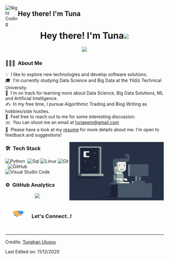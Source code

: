 <img alt="Night Coding" src="./assets/Hand%20Wave.gif" width='40' align="left"/><h2>Hey there! I'm Tuna</h2>

<h1 align="center"><b>Hey there! I'm Tuna</b><img src="https://media.giphy.com/media/hvRJCLFzcasrR4ia7z/giphy.gif" width="35"></h1>

<p align="center">
<a href="https://github.com/DenverCoder1/readme-typing-svg"><img src="https://readme-typing-svg.herokuapp.com?font=Time+New+Roman&color=cyan&size=25&center=true&vCenter=true&width=600&height=100&lines=Self-taught+Front-End+Developer,;Computer+Science+Student,;CTF+Newbie,;Active+Learner/Researcher,;Love+to+learn+new+stuffs..<3"></a>
</p>

### 👨🏻‍💻 &nbsp;About Me

💡 &nbsp;I like to explore new technologies and develop software solutions.\
🎓 &nbsp;I'm currently studying Data Science and Big Data at the Yildiz Technical University.\
🌱 &nbsp;I'm on track for learning more about Data Science, Big Data Solutions, ML and Artificial Intelligence.\
✍️ &nbsp;In my free time, I pursue Algorithmic Trading and Blog Writing as hobbies/side hustles.\
💬 &nbsp;Feel free to reach out to me for some interesting discussion.\
✉️ &nbsp;You can shoot me an email at tunaeem@gmail.com\
📄 &nbsp;Please have a look at my [resume](https://resume.io/r/qcqISLrhh) for more details about me. I'm open to feedback and suggestions!

<img alt="Night Coding" src="https://raw.githubusercontent.com/AVS1508/AVS1508/master/assets/Night-Coding.gif" align="right"/>

### 🛠 &nbsp;Tech Stack

![Python](https://img.shields.io/badge/-Python-05122A?style=flat&logo=python)&nbsp;
![Sql](http://img.shields.io/badge/-Sql-00758f?style=flat-square&logo=Mysql&logoColor=white)
![Linux](http://img.shields.io/badge/-Linux-fad134?style=flat-square&logo=linux&logoColor=black)
![Git](https://img.shields.io/badge/-Git-05122A?style=flat&logo=git)&nbsp;
![GitHub](https://img.shields.io/badge/-GitHub-05122A?style=flat&logo=github)&nbsp;
![Visual Studio Code](https://img.shields.io/badge/-Visual%20Studio%20Code-05122A?style=flat&logo=visual-studio-code&logoColor=007ACC)&nbsp;

### ⚙️ &nbsp;GitHub Analytics

<p align="center">
<a href="https://github.com/TunaUlusoy">
  <img height="180em" src="https://github-readme-stats-eight-theta.vercel.app/api?username=TunaUlusoy&show_icons=true&theme=algolia&include_all_commits=true&count_private=true"/>
</a>
</p>

### <img src="https://github.com/0xAbdulKhalid/0xAbdulKhalid/raw/main/assets/mdImages/handshake.gif" width ="80"><b> Let's Connect..!</b>
<br>
<div align='left'>
  
<!-- ### 🤝🏻 &nbsp;Connect with Me

<p align="center">
<a href="https://www.linkedin.com/in/tunahanulusoy/"><img src="https://img.shields.io/badge/-Tunahan%20Ulusoy-0077B5?style=flat&logo=Linkedin&logoColor=white"/></a>
<a href="mailto:tunaeem@gmail.com"><img src="https://img.shields.io/badge/-tunaeem@gmail.com-D14836?style=flat&logo=Gmail&logoColor=white"/></a>
<a href="https://www.kaggle.com/tunaeem"><img src="https://img.shields.io/badge/-@Tunahan Ulusoy-E4405F?style=flat&logo=Instagram&logoColor=white"/></a>
<a href="https://medium.com/@tunaai"><img src="https://img.shields.io/badge/-@tunaai-1877F2?style=flat&logo=Facebook&logoColor=white"/></a>
</p> -->

-----
Credits: [Tunahan Ulusoy](https://github.com/TunaUlusoy)

Last Edited on: 11/12/2020
